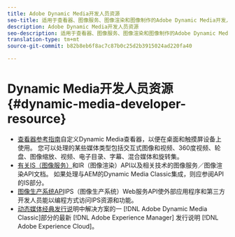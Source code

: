 ```yaml
---
title: Adobe Dynamic Media开发人员资源
seo-title: 适用于查看器、图像服务、图像渲染和图像制作的Adobe Dynamic Media开发人员资源指南
description: Adobe Dynamic Media开发人员资源
seo-description: 适用于查看器、图像服务、图像渲染和图像制作的Adobe Dynamic Media开发人员资源指南
translation-type: tm+mt
source-git-commit: b82b8eb6f8ac7c87b0c25d2b3915024ad220fa40

---
```



# Dynamic Media开发人员资源{#dynamic-media-developer-resource}

* [查看器参考指南](/help/aem-viewers-ref/home.md)自定义Dynamic Media查看器，以便在桌面和触摸屏设备上使用。 您可以处理的某些媒体类型包括交互式图像和视频、360度视频、轮盘、图像缩放、视频、电子目录、字幕、混合媒体和旋转集。
* [有关IS（图像服务）](/help/aem-is-ir-api/home.md)和IR（图像渲染）API以及相关技术的图像服务／图像渲染API文档。 如果处理与AEM的Dynamic Media Classic集成，则应参阅API的IS部分。
* [图像生产系统API](/help/aem-ips-api/c-overview.md)IPS（图像生产系统）Web服务API使外部应用程序和第三方开发人员能以编程方式访问IPS资源和功能。
* [动态媒体经典发行说](/help/s7-release-notes/s7rn2017.md)明中解决方案的一 [!DNL Adobe Dynamic Media Classic]部分的最新 [!DNL Adobe Experience Manager] 发行说明 [!DNL Adobe Experience Cloud]。